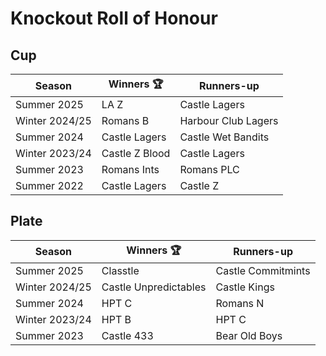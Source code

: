 # Knockout Roll of Honour

## Cup

| Season         | Winners 🏆     | Runners-up          |
|----------------|----------------|---------------------|
| Summer 2025    | LA Z           | Castle Lagers       |
| Winter 2024/25 | Romans B       | Harbour Club Lagers |
| Summer 2024    | Castle Lagers  | Castle Wet Bandits  |
| Winter 2023/24 | Castle Z Blood | Castle Lagers       |
| Summer 2023    | Romans Ints    | Romans PLC          |
| Summer 2022    | Castle Lagers  | Castle Z            |

## Plate

| Season         | Winners 🏆            | Runners-up         |
|----------------|-----------------------|--------------------|
| Summer 2025    | Classtle              | Castle Commitmints |
| Winter 2024/25 | Castle Unpredictables | Castle Kings       |
| Summer 2024    | HPT C                 | Romans N           |
| Winter 2023/24 | HPT B                 | HPT C              |
| Summer 2023    | Castle 433            | Bear Old Boys      |
